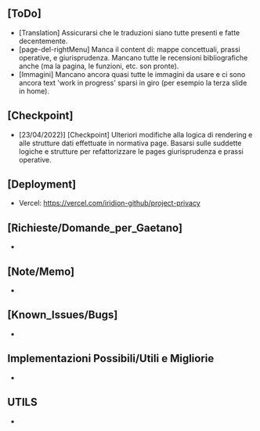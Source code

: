 ## [ToDo]
- [Translation] Assicurarsi che le traduzioni siano tutte presenti e fatte decentemente.
- [page-del-rightMenu] Manca il content di: mappe concettuali, prassi operative, e giurisprudenza. Mancano tutte le recensioni bibliografiche anche (ma la pagina, le funzioni, etc. son pronte).
- [Immagini] Mancano ancora quasi tutte le immagini da usare e ci sono ancora text 'work in progress' sparsi in giro (per esempio la terza slide in home).

## [Checkpoint]
- [23/04/2022)] [Checkpoint] Ulteriori modifiche alla logica di rendering e alle strutture dati effettuate in normativa page. Basarsi sulle suddette logiche e strutture per refattorizzare le pages giurisprudenza e prassi operative.

## [Deployment]
- Vercel: https://vercel.com/iridion-github/project-privacy

## [Richieste/Domande_per_Gaetano]
-
## [Note/Memo]
- 
## [Known_Issues/Bugs]
-
## Implementazioni Possibili/Utili e Migliorie
- 

## UTILS
-